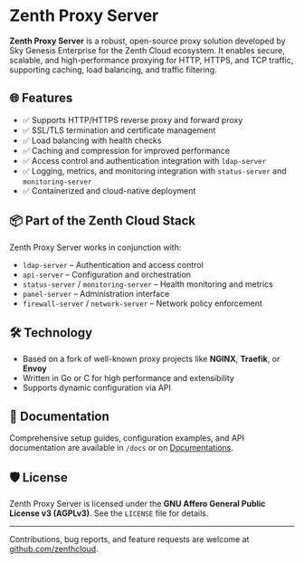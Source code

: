 # Zenth Proxy Server

**Zenth Proxy Server** is a robust, open-source proxy solution developed by Sky Genesis Enterprise for the Zenth Cloud ecosystem. It enables secure, scalable, and high-performance proxying for HTTP, HTTPS, and TCP traffic, supporting caching, load balancing, and traffic filtering.

## 🌐 Features

- ✅ Supports HTTP/HTTPS reverse proxy and forward proxy
- ✅ SSL/TLS termination and certificate management
- ✅ Load balancing with health checks
- ✅ Caching and compression for improved performance
- ✅ Access control and authentication integration with `ldap-server`
- ✅ Logging, metrics, and monitoring integration with `status-server` and `monitoring-server`
- ✅ Containerized and cloud-native deployment

## 📦 Part of the Zenth Cloud Stack

Zenth Proxy Server works in conjunction with:

- `ldap-server` – Authentication and access control
- `api-server` – Configuration and orchestration
- `status-server` / `monitoring-server` – Health monitoring and metrics
- `panel-server` – Administration interface
- `firewall-server` / `network-server` – Network policy enforcement

## 🛠️ Technology

- Based on a fork of well-known proxy projects like **NGINX**, **Traefik**, or **Envoy**
- Written in Go or C for high performance and extensibility
- Supports dynamic configuration via API

## 📖 Documentation

Comprehensive setup guides, configuration examples, and API documentation are available in `/docs` or on [Documentations](https://docs.zenthcloud.com).

## 🛡️ License

Zenth Proxy Server is licensed under the **GNU Affero General Public License v3 (AGPLv3)**. See the `LICENSE` file for details.

---

Contributions, bug reports, and feature requests are welcome at [github.com/zenthcloud](https://github.com/zenthcloud).
